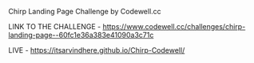 
Chirp Landing Page Challenge by Codewell.cc

LINK TO THE CHALLENGE - https://www.codewell.cc/challenges/chirp-landing-page--60fc1e36a383e41090a3c71c


LIVE - https://itsarvindhere.github.io/Chirp-Codewell/
